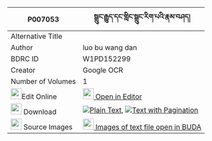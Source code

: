 |P007053|སྒྲུང་རྒྱུད་དང་གླིང་སྒྲུང་རིག་པའི་རྣམ་བཤད། 
| --- | --- 
|Alternative Title |
|Author| luo bu wang dan
|BDRC ID | W1PD152299
|Creator | Google OCR
|Number of Volumes| 1
|<img width="25" src="https://img.icons8.com/color/25/000000/edit-property.png">Edit Online| [<img width="25" src="https://avatars.githubusercontent.com/u/45091458?s=200&v=4"> Open in Editor](http://editor.openpecha.org/P007053)
|<img width="25" src="https://img.icons8.com/fluent/48/000000/download-2.png"/>  Download | [![](https://img.icons8.com/color/20/000000/txt.png)Plain Text](https://github.com/Openpecha/P007053/releases/download/v1/drung_gyu_dang_ling_drung_rigp_plain_P007053.zip), [![](https://img.icons8.com/color/20/000000/txt.png)Text with Pagination](https://github.com/Openpecha/P007053/releases/download/v1/drung_gyu_dang_ling_drung_rigp_pages_P007053.zip)
|<img width="25" src="https://img.icons8.com/plasticine/100/000000/pictures-folder.png"/>  Source Images | [<img width="25" src="https://library.bdrc.io/icons/BUDA-small.svg"> Images of text file open in BUDA](https://library.bdrc.io/show/bdr:W1PD152299)